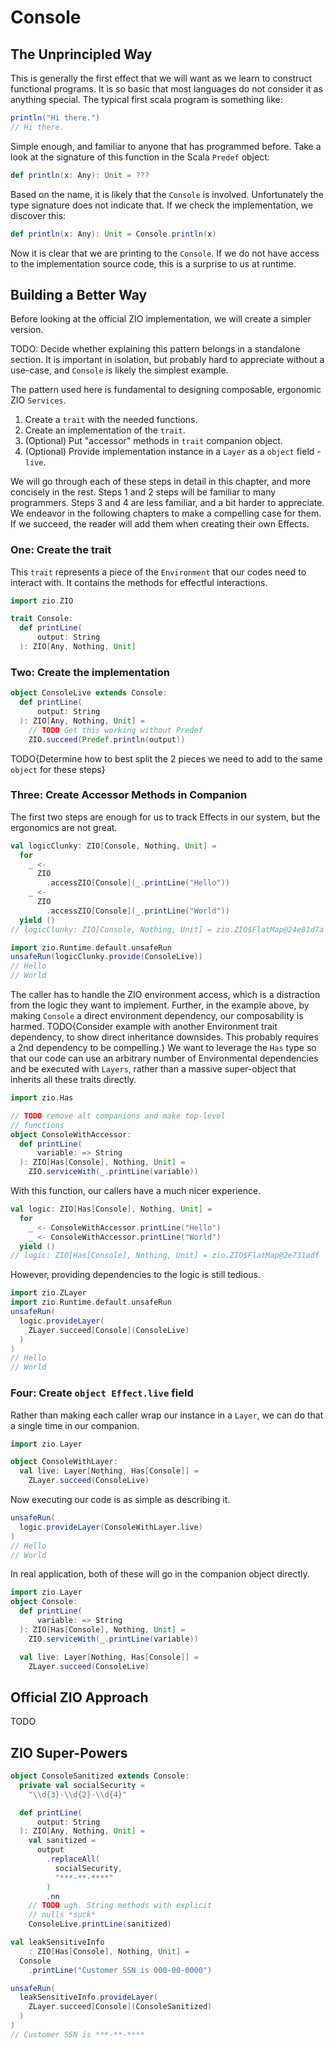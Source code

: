 # Console

## The Unprincipled Way

This is generally the first effect that we will want as we learn to construct functional programs.
It is so basic that most languages do not consider it as anything special.
The typical first scala program is something like:

```scala
println("Hi there.")
// Hi there.
```

Simple enough, and familiar to anyone that has programmed before.
Take a look at the signature of this function in the Scala `Predef` object:

```scala
def println(x: Any): Unit = ???
```

Based on the name, it is likely that the `Console` is involved.
Unfortunately the type signature does not indicate that.
If we check the implementation, we discover this:

```scala
def println(x: Any): Unit = Console.println(x)
```

Now it is clear that we are printing to the `Console`.
If we do not have access to the implementation source code, this is a surprise to us at runtime.

## Building a Better Way


Before looking at the official ZIO implementation, we will create a simpler version.

TODO: Decide whether explaining this pattern belongs in a standalone section.
      It is important in isolation, but probably hard to appreciate without a use-case, and `Console` is likely the simplest example.

The pattern used here is fundamental to designing composable, ergonomic ZIO `Services`.

1. Create a `trait` with the needed functions.
2. Create an implementation of the `trait`.
3. (Optional) Put "accessor" methods in `trait` companion object.
4. (Optional) Provide implementation instance in a `Layer` as a `object` field - `live`.

We will go through each of these steps in detail in this chapter, and more concisely in the rest.
Steps 1 and 2 steps will be familiar to many programmers.
Steps 3 and 4 are less familiar, and a bit harder to appreciate.
We endeavor in the following chapters to make a compelling case for them.
If we succeed, the reader will add them when creating their own Effects.


### One: Create the trait

This `trait` represents a piece of the `Environment` that our codes need to interact with.
It contains the methods for effectful interactions.


```scala
import zio.ZIO

trait Console:
  def printLine(
      output: String
  ): ZIO[Any, Nothing, Unit]
```

### Two: Create the implementation

```scala
object ConsoleLive extends Console:
  def printLine(
      output: String
  ): ZIO[Any, Nothing, Unit] =
    // TODO Get this working without Predef
    ZIO.succeed(Predef.println(output))
```

TODO{Determine how to best split the 2 pieces we need to add to the same `object` for these steps}

### Three: Create Accessor Methods in Companion
The first two steps are enough for us to track Effects in our system, but the ergonomics are not great.

```scala
val logicClunky: ZIO[Console, Nothing, Unit] =
  for
    _ <-
      ZIO
        .accessZIO[Console](_.printLine("Hello"))
    _ <-
      ZIO
        .accessZIO[Console](_.printLine("World"))
  yield ()
// logicClunky: ZIO[Console, Nothing, Unit] = zio.ZIO$FlatMap@24e81d7a

import zio.Runtime.default.unsafeRun
unsafeRun(logicClunky.provide(ConsoleLive))
// Hello
// World
```

The caller has to handle the ZIO environment access, which is a distraction from the logic they want to implement.
Further, in the example above, by making `Console` a direct environment dependency, our composability is harmed. 
TODO{Consider example with another Environment trait dependency, to show  direct inheritance downsides. This probably requires a 2nd dependency to be compelling.}
We want to leverage the `Has` type so that our code can use an arbitrary number of Environmental dependencies and be executed with `Layers`, rather than a massive super-object that inherits all these traits directly.

```scala
import zio.Has

// TODO remove alt companions and make top-level
// functions
object ConsoleWithAccessor:
  def printLine(
      variable: => String
  ): ZIO[Has[Console], Nothing, Unit] =
    ZIO.serviceWith(_.printLine(variable))
```

With this function, our callers have a much nicer experience.

```scala
val logic: ZIO[Has[Console], Nothing, Unit] =
  for
    _ <- ConsoleWithAccessor.printLine("Hello")
    _ <- ConsoleWithAccessor.printLine("World")
  yield ()
// logic: ZIO[Has[Console], Nothing, Unit] = zio.ZIO$FlatMap@2e731adf
```

However, providing dependencies to the logic is still tedious.

```scala
import zio.ZLayer
import zio.Runtime.default.unsafeRun
unsafeRun(
  logic.provideLayer(
    ZLayer.succeed[Console](ConsoleLive)
  )
)
// Hello
// World
```

### Four: Create `object Effect.live` field

Rather than making each caller wrap our instance in a `Layer`, we can do that a single time in our companion.

```scala
import zio.Layer

object ConsoleWithLayer:
  val live: Layer[Nothing, Has[Console]] =
    ZLayer.succeed(ConsoleLive)
```

Now executing our code is as simple as describing it.


```scala
unsafeRun(
  logic.provideLayer(ConsoleWithLayer.live)
)
// Hello
// World
```

In real application, both of these will go in the companion object directly.

```scala
import zio.Layer
object Console:
  def printLine(
      variable: => String
  ): ZIO[Has[Console], Nothing, Unit] =
    ZIO.serviceWith(_.printLine(variable))

  val live: Layer[Nothing, Has[Console]] =
    ZLayer.succeed(ConsoleLive)
```

## Official ZIO Approach

TODO

## ZIO Super-Powers

```scala
object ConsoleSanitized extends Console:
  private val socialSecurity =
    "\\d{3}-\\d{2}-\\d{4}"

  def printLine(
      output: String
  ): ZIO[Any, Nothing, Unit] =
    val sanitized =
      output
        .replaceAll(
          socialSecurity,
          "***-**-****"
        )
        .nn
    // TODO ugh. String methods with explicit
    // nulls *suck*
    ConsoleLive.printLine(sanitized)
```

```scala
val leakSensitiveInfo
    : ZIO[Has[Console], Nothing, Unit] =
  Console
    .printLine("Customer SSN is 000-00-0000")
```

```scala
unsafeRun(
  leakSensitiveInfo.provideLayer(
    ZLayer.succeed[Console](ConsoleSanitized)
  )
)
// Customer SSN is ***-**-****
```
